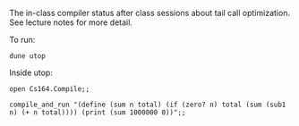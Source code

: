 The in-class compiler status after class sessions about tail call optimization.  See lecture notes for more detail.

To run:

`dune utop`

Inside utop:

`open Cs164.Compile;;`

`compile_and_run "(define (sum n total)
  (if (zero? n)
    total
    (sum (sub1 n) (+ n total))))
(print (sum 1000000 0))";;`
